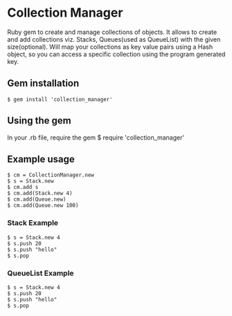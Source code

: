 Collection Manager
==========

Ruby gem to create and manage collections of objects. It allows to create and add collections viz. Stacks, Queues(used as QueueList) with the given size(optional). Will map your collections as key value pairs using a Hash object, so you can access a specific collection using the program generated key.

## Gem installation
    $ gem install 'collection_manager'

## Using the gem
In your .rb file, require the gem 
    $ require 'collection_manager'

## Example usage
    $ cm = CollectionManager.new
    $ s = Stack.new
    $ cm.add s
    $ cm.add(Stack.new 4)
    $ cm.add(Queue.new)
    $ cm.add(Queue.new 100)
    
### Stack Example
    $ s = Stack.new 4
    $ s.push 20
    $ s.push "hello"
    $ s.pop

### QueueList Example
    $ s = Stack.new 4
    $ s.push 20
    $ s.push "hello"
    $ s.pop
